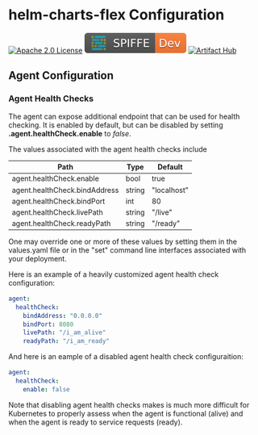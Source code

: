 <!-- vim: filetype=markdown colorcolumn=80
-->
# helm-charts-flex Configuration

[![Apache 2.0 License](https://img.shields.io/github/license/spiffe/helm-charts)](https://opensource.org/licenses/Apache-2.0)
[![Development Phase](https://github.com/spiffe/spiffe/blob/main/.img/maturity/dev.svg)](https://github.com/spiffe/spiffe/blob/main/MATURITY.md#development)
[![Artifact Hub](https://img.shields.io/endpoint?url=https://artifacthub.io/badge/repository/spiffe)](https://artifacthub.io/packages/search?repo=spiffe)

## Agent Configuration

### Agent Health Checks

The agent can expose additional endpoint that can be used for health checking.
It is enabled by default, but can be disabled by setting **.agent.healthCheck.enable**
to *false*.

The values associated with the agent health checks include

| Path                          | Type   | Default     | 
| ----------------------------- | ------ | ----------- |
| agent.healthCheck.enable      | bool   | true        |
| agent.healthCheck.bindAddress | string | "localhost" |
| agent.healthCheck.bindPort    | int    | 80          |
| agent.healthCheck.livePath    | string | "/live"     |
| agent.healthCheck.readyPath   | string | "/ready"    |

One may override one or more of these values by setting them in the values.yaml
file or in the "set" command line interfaces associated with your deployment.

Here is an example of a heavily customized agent health check configuration:

```yaml
agent:
  healthCheck:
    bindAddress: "0.0.0.0"
    bindPort: 8080
    livePath: "/i_am_alive"
    readyPath: "/i_am_ready"
```

And here is an eample of a disabled agent health check configuraition:

```yaml
agent:
  healthCheck:
    enable: false
```

Note that disabling agent health checks makes is much more difficult for
Kubernetes to properly assess when the agent is functional (alive) and when the 
agent is ready to service requests (ready).
